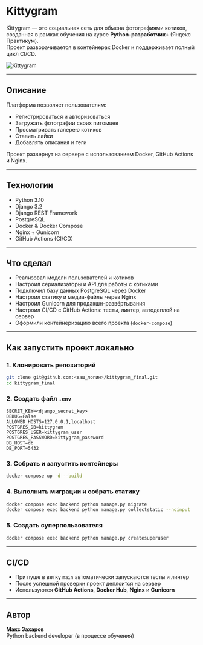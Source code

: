 # Kittygram

Kittygram — это социальная сеть для обмена фотографиями котиков, созданная в рамках обучения на курсе **Python-разработчик+** (Яндекс Практикум).  
Проект разворачивается в контейнерах Docker и поддерживает полный цикл CI/CD.

![Kittygram](/assets/img/kittygram.png)

---

## Описание

Платформа позволяет пользователям:
- Регистрироваться и авторизоваться
- Загружать фотографии своих питомцев
- Просматривать галерею котиков
- Ставить лайки
- Добавлять описания и теги

Проект развернут на сервере с использованием Docker, GitHub Actions и Nginx.

---

## Технологии

- Python 3.10  
- Django 3.2  
- Django REST Framework  
- PostgreSQL  
- Docker & Docker Compose  
- Nginx + Gunicorn  
- GitHub Actions (CI/CD)  

---

## Что сделал

- Реализовал модели пользователей и котиков  
- Настроил сериализаторы и API для работы с котиками  
- Подключил базу данных PostgreSQL через Docker  
- Настроил статику и медиа-файлы через Nginx  
- Настроил Gunicorn для продакшн-развёртывания  
- Настроил CI/CD с GitHub Actions: тесты, линтер, автодеплой на сервер  
- Оформили контейнеризацию всего проекта (`docker-compose`)  

---

## Как запустить проект локально

### 1. Клонировать репозиторий
```bash
git clone git@github.com:<ваш_логин>/kittygram_final.git
cd kittygram_final
```

### 2. Создать файл `.env`
```dotenv
SECRET_KEY=<django_secret_key>
DEBUG=False
ALLOWED_HOSTS=127.0.0.1,localhost
POSTGRES_DB=kittygram
POSTGRES_USER=kittygram_user
POSTGRES_PASSWORD=kittygram_password
DB_HOST=db
DB_PORT=5432
```

### 3. Собрать и запустить контейнеры
```bash
docker compose up -d --build
```

### 4. Выполнить миграции и собрать статику
```bash
docker compose exec backend python manage.py migrate
docker compose exec backend python manage.py collectstatic --noinput
```

### 5. Создать суперпользователя
```bash
docker compose exec backend python manage.py createsuperuser
```

---

## CI/CD

- При пуше в ветку `main` автоматически запускаются тесты и линтер  
- После успешной проверки проект деплоится на сервер  
- Используются **GitHub Actions**, **Docker Hub**, **Nginx** и **Gunicorn**  

---

## Автор

**Макс Захаров**  
Python backend developer (в процессе обучения)
